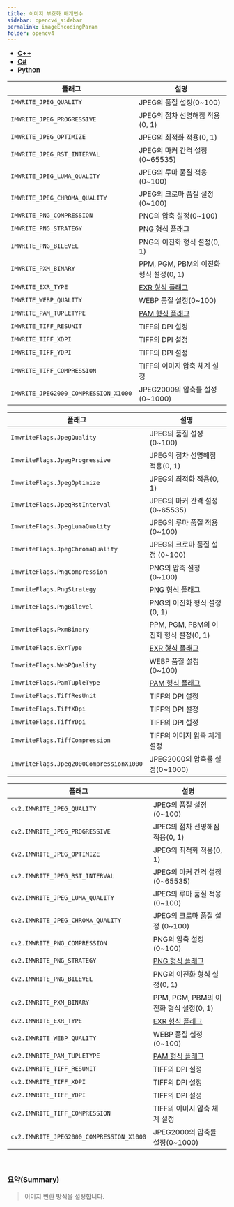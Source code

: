 ```yaml
---
title: 이미지 부호화 매개변수
sidebar: opencv4_sidebar
permalink: imageEncodingParam
folder: opencv4
---
```


<ul id="profileTabs" class="nav nav-tabs">
    <li class="active"><a class="noCrossRef" href="#L1" data-toggle="tab" style="width: 100px; text-align: center; font-weight: 600; font-size: 15px;">C++</a></li>
    <li><a class="noCrossRef" href="#L2" data-toggle="tab" style="width: 100px; text-align: center; font-weight: 600; font-size: 15px;">C#</a></li>
    <li><a class="noCrossRef" href="#L3" data-toggle="tab" style="width: 100px; text-align: center; font-weight: 600; font-size: 15px;">Python</a></li>
</ul>

<div class="tab-content">
<div role="tabpanel" class="tab-pane active" id="L1" markdown="1">

| 플래그             | 설명                                                             |
| ----------------- | ---------------------------------------------------------------- | 
| `IMWRITE_JPEG_QUALITY` | JPEG의 품질 설정(0~100) |
| `IMWRITE_JPEG_PROGRESSIVE` | JPEG의 점차 선명해짐 적용(0, 1) |
| `IMWRITE_JPEG_OPTIMIZE` | JPEG의 최적화 적용(0, 1) |
| `IMWRITE_JPEG_RST_INTERVAL` | JPEG의 마커 간격 설정(0~65535) |
| `IMWRITE_JPEG_LUMA_QUALITY` | JPEG의 루마 품질 적용(0~100) |
| `IMWRITE_JPEG_CHROMA_QUALITY` | JPEG의 크로마 품질 설정 (0~100) |
| `IMWRITE_PNG_COMPRESSION` | PNG의 압축 설정(0~100) |
| `IMWRITE_PNG_STRATEGY` | [PNG 형식 플래그](imwritePNGFlags) |
| `IMWRITE_PNG_BILEVEL` | PNG의 이진화 형식 설정(0, 1) |
| `IMWRITE_PXM_BINARY` | PPM, PGM, PBM의 이진화 형식 설정(0, 1) |
| `IMWRITE_EXR_TYPE` | [EXR 형식 플래그](imwriteEXRTypeFlags) |
| `IMWRITE_WEBP_QUALITY` | WEBP 품질 설정(0~100) |
| `IMWRITE_PAM_TUPLETYPE` | [PAM 형식 플래그](imwritePAMFlags) |
| `IMWRITE_TIFF_RESUNIT` | TIFF의 DPI 설정 |
| `IMWRITE_TIFF_XDPI` | TIFF의 DPI 설정 |
| `IMWRITE_TIFF_YDPI` | TIFF의 DPI 설정 |
| `IMWRITE_TIFF_COMPRESSION` | TIFF의 이미지 압축 체계 설정 |
| `IMWRITE_JPEG2000_COMPRESSION_X1000` | JPEG2000의 압축률 설정(0~1000) |

</div>

<div role="tabpanel" class="tab-pane" id="L2" markdown="1">

| 플래그             | 설명                                                             |
| ----------------- | ---------------------------------------------------------------- | 
| `ImwriteFlags.JpegQuality` | JPEG의 품질 설정(0~100) |
| `ImwriteFlags.JpegProgressive` | JPEG의 점차 선명해짐 적용(0, 1) |
| `ImwriteFlags.JpegOptimize` | JPEG의 최적화 적용(0, 1) |
| `ImwriteFlags.JpegRstInterval` | JPEG의 마커 간격 설정(0~65535) |
| `ImwriteFlags.JpegLumaQuality` | JPEG의 루마 품질 적용(0~100) |
| `ImwriteFlags.JpegChromaQuality` | JPEG의 크로마 품질 설정 (0~100) |
| `ImwriteFlags.PngCompression` | PNG의 압축 설정(0~100) |
| `ImwriteFlags.PngStrategy` | [PNG 형식 플래그](imwritePNGFlags) |
| `ImwriteFlags.PngBilevel` | PNG의 이진화 형식 설정(0, 1) |
| `ImwriteFlags.PxmBinary` | PPM, PGM, PBM의 이진화 형식 설정(0, 1) |
| `ImwriteFlags.ExrType` | [EXR 형식 플래그](imwriteEXRTypeFlags) |
| `ImwriteFlags.WebPQuality` | WEBP 품질 설정(0~100) |
| `ImwriteFlags.PamTupleType` | [PAM 형식 플래그](imwritePAMFlags) |
| `ImwriteFlags.TiffResUnit` | TIFF의 DPI 설정 |
| `ImwriteFlags.TiffXDpi` | TIFF의 DPI 설정 |
| `ImwriteFlags.TiffYDpi` | TIFF의 DPI 설정 |
| `ImwriteFlags.TiffCompression` | <a data-toggle="tooltip" data-original-title="{{site.data.glossary.Not_supported}}">TIFF의 이미지 압축 체계 설정</a> |
| `ImwriteFlags.Jpeg2000CompressionX1000` | <a data-toggle="tooltip" data-original-title="{{site.data.glossary.Not_supported}}">JPEG2000의 압축률 설정(0~1000)</a> |


</div>

<div role="tabpanel" class="tab-pane" id="L3" markdown="1">

| 플래그             | 설명                                                             |
| ----------------- | ---------------------------------------------------------------- | 
| `cv2.IMWRITE_JPEG_QUALITY` | JPEG의 품질 설정(0~100) |
| `cv2.IMWRITE_JPEG_PROGRESSIVE` | JPEG의 점차 선명해짐 적용(0, 1) |
| `cv2.IMWRITE_JPEG_OPTIMIZE` | JPEG의 최적화 적용(0, 1) |
| `cv2.IMWRITE_JPEG_RST_INTERVAL` | JPEG의 마커 간격 설정(0~65535) |
| `cv2.IMWRITE_JPEG_LUMA_QUALITY` | JPEG의 루마 품질 적용(0~100) |
| `cv2.IMWRITE_JPEG_CHROMA_QUALITY` | JPEG의 크로마 품질 설정 (0~100) |
| `cv2.IMWRITE_PNG_COMPRESSION` | PNG의 압축 설정(0~100) |
| `cv2.IMWRITE_PNG_STRATEGY` | [PNG 형식 플래그](imwritePNGFlags) |
| `cv2.IMWRITE_PNG_BILEVEL` | PNG의 이진화 형식 설정(0, 1) |
| `cv2.IMWRITE_PXM_BINARY` | PPM, PGM, PBM의 이진화 형식 설정(0, 1) |
| `cv2.IMWRITE_EXR_TYPE` | [EXR 형식 플래그](imwriteEXRTypeFlags) |
| `cv2.IMWRITE_WEBP_QUALITY` | WEBP 품질 설정(0~100) |
| `cv2.IMWRITE_PAM_TUPLETYPE` | [PAM 형식 플래그](imwritePAMFlags) |
| `cv2.IMWRITE_TIFF_RESUNIT` | TIFF의 DPI 설정 |
| `cv2.IMWRITE_TIFF_XDPI` | TIFF의 DPI 설정 |
| `cv2.IMWRITE_TIFF_YDPI` | TIFF의 DPI 설정 |
| `cv2.IMWRITE_TIFF_COMPRESSION` | TIFF의 이미지 압축 체계 설정 |
| `cv2.IMWRITE_JPEG2000_COMPRESSION_X1000` | JPEG2000의 압축률 설정(0~1000) |


</div>
</div>

<br>

### 요약(Summary)

> 이미지 변환 방식을 설정합니다.